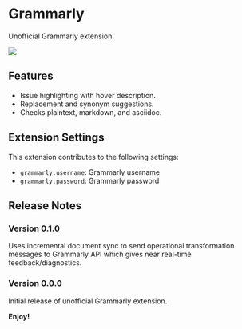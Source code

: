 # Grammarly

Unofficial Grammarly extension.

![](./assets/screenshot1.png)

## Features

- Issue highlighting with hover description.
- Replacement and synonym suggestions.
- Checks plaintext, markdown, and asciidoc.

## Extension Settings

This extension contributes to the following settings:

- `grammarly.username`: Grammarly username
- `grammarly.password`: Grammarly password

## Release Notes

### Version 0.1.0

Uses incremental document sync to send operational transformation messages to Grammarly API which
gives near real-time feedback/diagnostics.

### Version 0.0.0

Initial release of unofficial Grammarly extension.

**Enjoy!**
